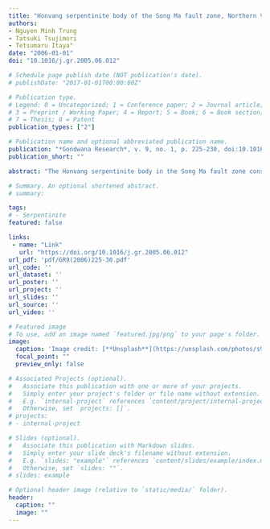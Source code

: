 ```yaml
---
title: "Honvang serpentinite body of the Song Ma fault zone, Northern Vietnam: A remnant of oceanic lithosphere within the Indochina-South China suture"
authors:
- Nguyen Minh Trung
- Tatsuki Tsujimori
- Tetsumaru Itaya"
date: "2006-01-01"
doi: "10.1016/j.gr.2005.06.012"

# Schedule page publish date (NOT publication's date).
# publishDate: "2017-01-01T00:00:00Z"

# Publication type.
# Legend: 0 = Uncategorized; 1 = Conference paper; 2 = Journal article;
# 3 = Preprint / Working Paper; 4 = Report; 5 = Book; 6 = Book section;
# 7 = Thesis; 8 = Patent
publication_types: ["2"]

# Publication name and optional abbreviated publication name.
publication: "*Gondwana Research*, v. 9, no. 1, p. 225-230, doi:10.1016/j.gr.2005.06.012"
publication_short: ""

abstract: "The Honvang serpentinite body in the Song Ma fault zone consists mainly of massive serpentinite, altered gabbro and rare chromitite. The serpentinite preserves relict chromian spinel with rare olivine inclusions. The compositional relationship between the Fo content of olivine (Fo90–92) and YCr [atomic ratio Cr / (Cr + Al) = 0.43–0.44] of chromian spinel suggests that the original peridotite was spinel-bearing lherzolitic harzburgite. Chromitite is typically a high-Al type, consisting of chromian spinel with YCr = 0.43–0.44. Saussuritized fine-grained gabbros display nearly flat rare earth element patterns, suggesting MORB-like affinity. Considering this petrotectonic information, we suggest that the serpentinite body of the Song Ma fault zone represents a remnant of paleo-oceanic lithosphere between the Indochina and South China blocks. The lherzolitic harzburgite may have formed in an environment with low degrees of melt depletion in a slow-spreading setting similar to some Tethyan paleo-oceanic lithospheres."

# Summary. An optional shortened abstract.
# summary: 

tags: 
# - Serpentinite
featured: false

links:
 - name: "Link"
   url: "https://doi.org/10.1016/j.gr.2005.06.012"
url_pdf: 'pdf/GR9(2006)225-30.pdf'
url_code: ''
url_dataset: ''
url_poster: ''
url_project: ''
url_slides: ''
url_source: ''
url_video: ''

# Featured image
# To use, add an image named `featured.jpg/png` to your page's folder. 
image: 
  caption: 'Image credit: [**Unsplash**](https://unsplash.com/photos/s9CC2SKySJM)'
  focal_point: ""
  preview_only: false

# Associated Projects (optional).
#   Associate this publication with one or more of your projects.
#   Simply enter your project's folder or file name without extension.
#   E.g. `internal-project` references `content/project/internal-project/index.md`.
#   Otherwise, set `projects: []`.
# projects:
# - internal-project

# Slides (optional).
#   Associate this publication with Markdown slides.
#   Simply enter your slide deck's filename without extension.
#   E.g. `slides: "example"` references `content/slides/example/index.md`.
#   Otherwise, set `slides: ""`.
# slides: example

# Optional header image (relative to `static/media/` folder).
header:
  caption: ""
  image: ""
---
```

